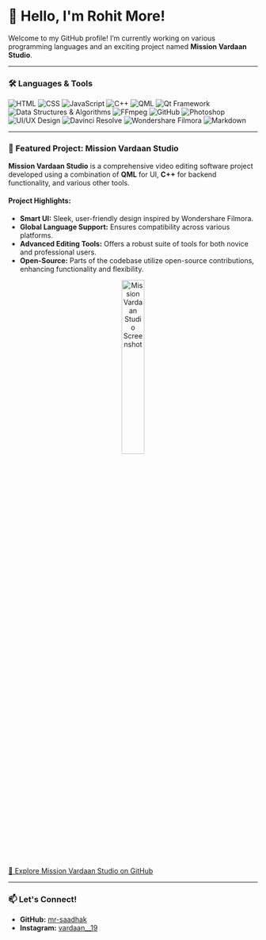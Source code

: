 # 👋 Hello, I'm Rohit More!

Welcome to my GitHub profile! I’m currently working on various programming languages and an exciting project named **Mission Vardaan Studio**.

---

### 🛠️ Languages & Tools

<p align="left">
  <img src="https://img.shields.io/badge/HTML-E34F26?style=for-the-badge&logo=html5&logoColor=white" alt="HTML" />
  <img src="https://img.shields.io/badge/CSS-1572B6?style=for-the-badge&logo=css3&logoColor=white" alt="CSS" />
  <img src="https://img.shields.io/badge/JavaScript-F7DF1E?style=for-the-badge&logo=javascript&logoColor=black" alt="JavaScript" />
  <img src="https://img.shields.io/badge/C++-00599C?style=for-the-badge&logo=cplusplus&logoColor=white" alt="C++" />
  <img src="https://img.shields.io/badge/QML-41CD52?style=for-the-badge&logo=qt&logoColor=white" alt="QML" />
  <img src="https://img.shields.io/badge/Qt-41CD52?style=for-the-badge&logo=qt&logoColor=white" alt="Qt Framework" />
  <img src="https://img.shields.io/badge/DSA-264653?style=for-the-badge&logo=code&logoColor=white" alt="Data Structures & Algorithms" />
  <img src="https://img.shields.io/badge/FFmpeg-007808?style=for-the-badge&logo=ffmpeg&logoColor=white" alt="FFmpeg" />
  <img src="https://img.shields.io/badge/GitHub-181717?style=for-the-badge&logo=github&logoColor=white" alt="GitHub" />
  <img src="https://img.shields.io/badge/Photoshop-31A8FF?style=for-the-badge&logo=adobephotoshop&logoColor=white" alt="Photoshop" />
  <img src="https://img.shields.io/badge/UI/UX Design-000000?style=for-the-badge&logo=figma&logoColor=white" alt="UI/UX Design" />
  <img src="https://img.shields.io/badge/Davinci_Resolve-221C18?style=for-the-badge&logo=davinci-resolve&logoColor=white" alt="Davinci Resolve" />
  <img src="https://img.shields.io/badge/Wondershare_Filmora-0779E4?style=for-the-badge&logo=filmora&logoColor=white" alt="Wondershare Filmora" />
  <img src="https://img.shields.io/badge/Markdown-000000?style=for-the-badge&logo=markdown&logoColor=white" alt="Markdown" />
</p>



---

### 🌟 Featured Project: Mission Vardaan Studio

**Mission Vardaan Studio** is a comprehensive video editing software project developed using a combination of **QML** for UI, **C++** for backend functionality, and various other tools. 

#### Project Highlights:
- **Smart UI:** Sleek, user-friendly design inspired by Wondershare Filmora.
- **Global Language Support:** Ensures compatibility across various platforms.
- **Advanced Editing Tools:** Offers a robust suite of tools for both novice and professional users.
- **Open-Source:** Parts of the codebase utilize open-source contributions, enhancing functionality and flexibility.

<p align="center">
  <img src="./images/vardaan.png" alt="Mission Vardaan Studio Screenshot" width="30%" />
</p>



[🔗 Explore Mission Vardaan Studio on GitHub](https://github.com/mr-saadhak/Mission-Vardaan-Studio)

---

### 📫 Let's Connect!
- **GitHub:** [mr-saadhak](https://github.com/mr-saadhak)
- **Instagram:** [vardaan__19](https://www.instagram.com/vardaan__19)
